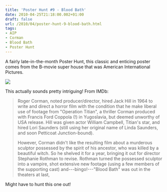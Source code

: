 ```yaml
---
title: 'Poster Hunt #9 - Blood Bath'
date: 2010-04-25T21:18:00.002+01:00
draft: false
url: /2010/04/poster-hunt-9-blood-bath.html
tags: 
- AIP
- Corman
- Blood Bath
- Poster Hunt
---
```


A fairly late-in-the-month Poster Hunt, this classic and enticing poster comes from the B-movie super house that was American International Pictures.  
  
[![](http://lh6.ggpht.com/_ebN8KS-d66U/S2A5TefohqI/AAAAAAAAGq8/mWmJeDyr8uc/s800/POSTER%20-%20BLOOD%20BATH.JPG)](http://picasaweb.google.com/lh/photo/G5WpwXKrBGFUwcajjQgmR_bUWaihuLC2iolrJjD5cFI?feat=embedwebsite)  
  
This actually sounds pretty intriguing! From IMDb:  

> Roger Corman, noted producer/director, hired Jack Hill in 1964 to write and direct a horror film with the condition that he make liberal use of footage from "Operation Titian", a thriller Corman produced with Francis Ford Coppola (!) in Yugoslavia, but deemed unworthy of USA release. Hill was given actor William Campbell, Titian's star, and hired Lori Saunders (still using her original name of Linda Saunders, and soon Petticoat Junction-bound).  
>   
> However, Corman didn't like the resulting film about a murderous sculptor possessed by the spirit of his ancestor, who was killed by a beautiful witch. So he shelved it for a year, bringing it out for director Stephanie Rothman to revise. Rothman turned the possessed sculptor into a vampire, shot extensive new footage (using a few members of the supporting cast) and---bingo!---"Blood Bath" was out in the theaters at last,

  
Might have to hunt this one out!